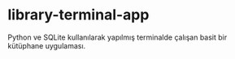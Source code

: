 # library-terminal-app
Python ve SQLite kullanılarak yapılmış terminalde çalışan basit bir kütüphane uygulaması.

